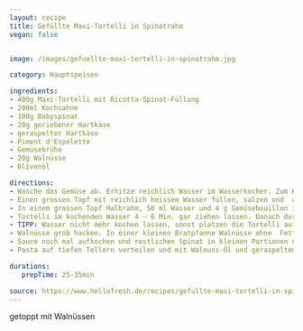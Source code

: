 ```yaml
---
layout: recipe
title: Gefüllte Maxi-Tortelli in Spinatrahm
vegan: false


image: /images/gefuellte-maxi-tortelli-in-spinatrahm.jpg

category: Hauptspeisen

ingredients:
- 400g Maxi-Tortelli mit Ricotta-Spinat-Füllung
- 200ml Kochsahne
- 100g Babyspinat
- 20g geriebener Hartkäse
- geraspelter Hartkäse
- Piment d'Espelette
- Gemüsebrühe
- 20g Walnüsse
- Olivenöl

directions:
- Wasche das Gemüse ab. Erhitze reichlich Wasser im Wasserkocher. Zum Kochen benötigst Du ausserdem grossen Topf, kleinen Topf, kleine Bratpfanne, kleine Schüssel, Sieb, und Stabmixer.
- Einen grossen Topf mit reichlich heissem Wasser füllen, salzen und  aufkochen lassen. In einer kleinen Schüssel 1 EL Öl mit Piment  d’Espelette verrühren.
- In einem grossen Topf Halbrahm, 50 ml Wasser und 4 g Gemüsebouillon 1 Min. aufkochen lassen. Geriebenen Hartkäse und Hälfte  vom Babyspinat unterheben, zusammenfallen lassen und mit einem Stabmixer zu einer glatten grünen Sauce mixen. Mit Salz* und Pfeffer*  abschmecken.
- Tortelli im kochenden Wasser 4 – 6 Min. gar ziehen lassen. Danach durch ein Sieb abgiessen. 
- TIPP: Wasser nicht mehr kochen lassen, sonst platzen die Tortelli auf.
- Walnüsse grob hacken. In einer kleinen Bratpfanne Walnüsse ohne  Fettzugabe rösten, bis sie duften. Dann Nüsse aus der Bratpfanne nehmen und zum Pfeffer-Öl geben und verrühren.
- Sauce noch mal aufkochen und restlichen Spinat in kleinen Portionen nach und nach zugeben, bis der gesamte Spinat zerfallen ist. Gekochte  Tortelli mit der Sauce vermengen und mit Salz und Pfeffer abschmecken.
- Pasta auf tiefen Tellern verteilen und mit Walnuss-Öl und geraspeltem Hartkäse toppen.

durations:
   prepTime: 25-35min

source: https://www.hellofresh.de/recipes/gefullte-maxi-tortelli-in-spinatrahm-5e7de7ad51188a29f54cdef2
---
```


getoppt mit Walnüssen
